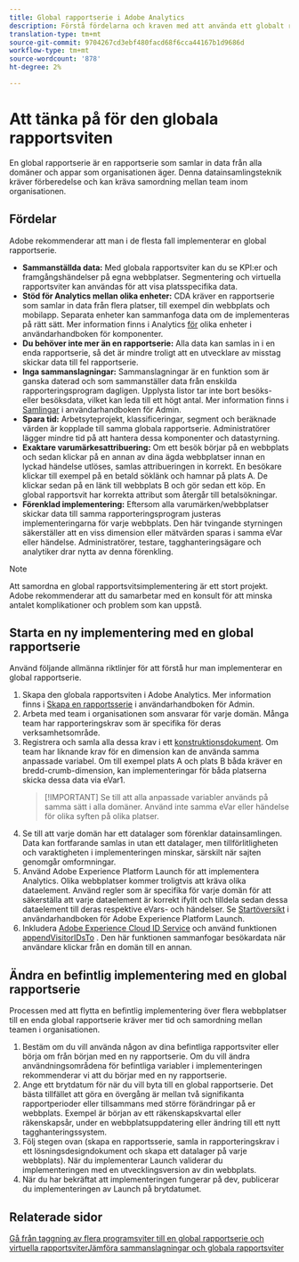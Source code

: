 ```yaml
---
title: Global rapportserie i Adobe Analytics
description: Förstå fördelarna och kraven med att använda ett globalt rapporteringsprogram.
translation-type: tm+mt
source-git-commit: 9704267cd3ebf480facd68f6cca44167b1d9686d
workflow-type: tm+mt
source-wordcount: '878'
ht-degree: 2%

---
```



# Att tänka på för den globala rapportsviten

En global rapportserie är en rapportserie som samlar in data från alla domäner och appar som organisationen äger. Denna datainsamlingsteknik kräver förberedelse och kan kräva samordning mellan team inom organisationen.

## Fördelar

Adobe rekommenderar att man i de flesta fall implementerar en global rapportserie.

* **Sammanställda data:** Med globala rapportsviter kan du se KPI:er och framgångshändelser på egna webbplatser. Segmentering och virtuella rapportsviter kan användas för att visa platsspecifika data.
* **Stöd för Analytics mellan olika enheter:** CDA kräver en rapportserie som samlar in data från flera platser, till exempel din webbplats och mobilapp. Separata enheter kan sammanfoga data om de implementeras på rätt sätt. Mer information finns i Analytics [för](../../components/cda/overview.md) olika enheter i användarhandboken för komponenter.
* **Du behöver inte mer än en rapportserie:** Alla data kan samlas in i en enda rapportserie, så det är mindre troligt att en utvecklare av misstag skickar data till fel rapportserie.
* **Inga sammanslagningar:** Sammanslagningar är en funktion som är ganska daterad och som sammanställer data från enskilda rapporteringsprogram dagligen. Upplysta listor tar inte bort besöks- eller besöksdata, vilket kan leda till ett högt antal. Mer information finns i [Samlingar](../../admin/c-manage-report-suites/rollup-report-suite.md) i användarhandboken för Admin.
* **Spara tid:** Arbetsyteprojekt, klassificeringar, segment och beräknade värden är kopplade till samma globala rapportserie. Administratörer lägger mindre tid på att hantera dessa komponenter och datastyrning.
* **Exaktare varumärkesattribuering:** Om ett besök börjar på en webbplats och sedan klickar på en annan av dina ägda webbplatser innan en lyckad händelse utlöses, samlas attribueringen in korrekt. En besökare klickar till exempel på en betald söklänk och hamnar på plats A. De klickar sedan på en länk till webbplats B och gör sedan ett köp. En global rapportsvit har korrekta attribut som återgår till betalsökningar.
* **Förenklad implementering:** Eftersom alla varumärken/webbplatser skickar data till samma rapporteringsprogram justeras implementeringarna för varje webbplats. Den här tvingande styrningen säkerställer att en viss dimension eller mätvärden sparas i samma eVar eller händelse. Administratörer, testare, tagghanteringsägare och analytiker drar nytta av denna förenkling.

>[!NOTE]
>
>Att samordna en global rapportsvitsimplementering är ett stort projekt. Adobe rekommenderar att du samarbetar med en konsult för att minska antalet komplikationer och problem som kan uppstå.

## Starta en ny implementering med en global rapportserie

Använd följande allmänna riktlinjer för att förstå hur man implementerar en global rapportserie.

1. Skapa den globala rapportsviten i Adobe Analytics. Mer information finns i [Skapa en rapportsserie](../../admin/admin-console/create-report-suite.md) i användarhandboken för Admin.
2. Arbeta med team i organisationen som ansvarar för varje domän. Många team har rapporteringskrav som är specifika för deras verksamhetsområde.
3. Registrera och samla alla dessa krav i ett [konstruktionsdokument](solution-design.md). Om team har liknande krav för en dimension kan de använda samma anpassade variabel. Om till exempel plats A och plats B båda kräver en bredd-crumb-dimension, kan implementeringar för båda platserna skicka dessa data via eVar1.
   > [!IMPORTANT] Se till att alla anpassade variabler används på samma sätt i alla domäner. Använd inte samma eVar eller händelse för olika syften på olika platser.
4. Se till att varje domän har ett datalager som förenklar datainsamlingen. Data kan fortfarande samlas in utan ett datalager, men tillförlitligheten och varaktigheten i implementeringen minskar, särskilt när sajten genomgår omformningar.
5. Använd Adobe Experience Platform Launch för att implementera Analytics. Olika webbplatser kommer troligtvis att kräva olika dataelement. Använd regler som är specifika för varje domän för att säkerställa att varje dataelement är korrekt ifyllt och tilldela sedan dessa dataelement till deras respektive eVars- och händelser. Se [Startöversikt](https://docs.adobe.com/content/help/en/launch/using/overview.html) i användarhandboken för Adobe Experience Platform Launch.
6. Inkludera [Adobe Experience Cloud ID Service](https://docs.adobe.com/content/help/sv-SE/id-service/using/home.html) och använd funktionen [appendVisitorIDsTo](https://docs.adobe.com/content/help/en/id-service/using/id-service-api/methods/appendvisitorid.html) . Den här funktionen sammanfogar besökardata när användare klickar från en domän till en annan.

## Ändra en befintlig implementering med en global rapportserie

Processen med att flytta en befintlig implementering över flera webbplatser till en enda global rapportserie kräver mer tid och samordning mellan teamen i organisationen.

1. Bestäm om du vill använda någon av dina befintliga rapportsviter eller börja om från början med en ny rapportserie. Om du vill ändra användningsområdena för befintliga variabler i implementeringen rekommenderar vi att du börjar med en ny rapportserie.
2. Ange ett brytdatum för när du vill byta till en global rapportserie. Det bästa tillfället att göra en övergång är mellan två signifikanta rapportperioder eller tillsammans med större förändringar på er webbplats. Exempel är början av ett räkenskapskvartal eller räkenskapsår, under en webbplatsuppdatering eller ändring till ett nytt tagghanteringssystem.
3. Följ stegen ovan (skapa en rapportsserie, samla in rapporteringskrav i ett lösningsdesigndokument och skapa ett datalager på varje webbplats). När du implementerar Launch validerar du implementeringen med en utvecklingsversion av din webbplats.
4. När du har bekräftat att implementeringen fungerar på dev, publicerar du implementeringen av Launch på brytdatumet.

## Relaterade sidor

[Gå från taggning av flera programsviter till en global rapportserie och virtuella rapportsviter](../../components/vrs/vrs-considerations.md)[Jämföra sammanslagningar och globala rapportsviter](../../admin/c-manage-report-suites/rollup-report-suite.md)
